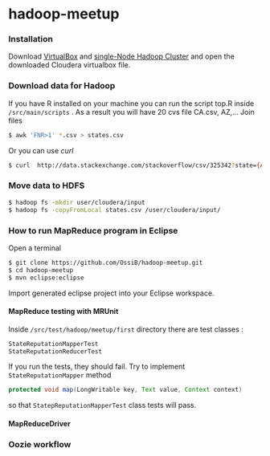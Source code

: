 hadoop-meetup
=============

### Installation

Download [VirtualBox]  and [single-Node Hadoop Cluster] and open the downloaded Cloudera virtualbox file.



### Download data for Hadoop
If you have R installed on your machine you can run the script top.R inside ```/src/main/scripts``` . As a result you will have 20 cvs file  CA.csv, AZ,... Join files 
```sh
$ awk 'FNR>1' *.csv > states.csv
```
Or you can use *curl*
```sh
$ curl  http://data.stackexchange.com/stackoverflow/csv/325342?state={AZ,TX,IN,CA....} -o "states.csv" -s -S -f
```
### Move data to HDFS 
```sh
$ hadoop fs -mkdir user/cloudera/input
$ hadoop fs -copyFromLocal states.csv /user/cloudera/input/
```
[single-node Hadoop Cluster]:http://www.cloudera.com/content/cloudera/en/downloads/quickstart_vms/cdh-5-2-x.html
[Virtualbox]:https://www.virtualbox.org/wiki/Downloads



### How to run MapReduce program in Eclipse

Open a terminal
```sh
$ git clone https://github.com/OssiB/hadoop-meetup.git
$ cd hadoop-meetup
$ mvn eclipse:eclipse
```
Import generated eclipse project into your Eclipse workspace.
#### MapReduce testing with MRUnit
Inside <code>/src/test/hadoop/meetup/first</code> directory there are test classes :
```java
StateReputationMapperTest
StateReputationReducerTest
```
If you run the tests, they should fail. Try to implement ```StateReputationMapper``` method
```java
protected void map(LongWritable key, Text value, Context context)
```
so that ```StatepReputationMapperTest``` class tests will pass. 

#### MapReduceDriver 


### Oozie workflow






